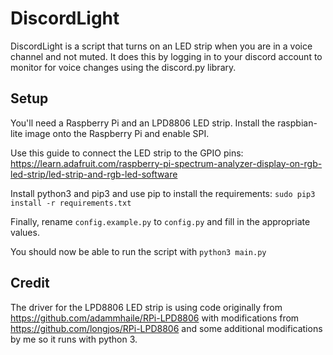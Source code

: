 # DiscordLight

DiscordLight is a script that turns on an LED strip when you are in a voice
channel and not muted. It does this by logging in to your discord account to
monitor for voice changes using the discord.py library. 

## Setup

You'll need a Raspberry Pi and an LPD8806 LED strip. Install the raspbian-lite
image onto the Raspberry Pi and enable SPI.

Use this guide to connect the LED strip to the GPIO pins:
https://learn.adafruit.com/raspberry-pi-spectrum-analyzer-display-on-rgb-led-strip/led-strip-and-rgb-led-software

Install python3 and pip3 and use pip to install the requirements:
`sudo pip3 install -r requirements.txt`

Finally, rename `config.example.py` to `config.py` and fill in the appropriate
values.

You should now be able to run the script with `python3 main.py`

## Credit

The driver for the LPD8806 LED strip is using code originally from
https://github.com/adammhaile/RPi-LPD8806 with modifications from
https://github.com/longjos/RPi-LPD8806 and some additional modifications by me
so it runs with python 3.